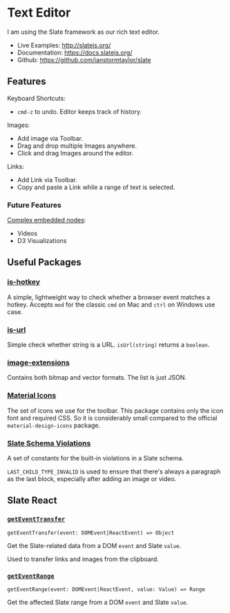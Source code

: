 # Text Editor

I am using the Slate framework as our rich text editor.

- Live Examples: http://slatejs.org/
- Documentation: https://docs.slatejs.org/
- Github: https://github.com/ianstormtaylor/slate

## Features

Keyboard Shortcuts:
- `cmd-z` to undo. Editor keeps track of history.

Images:
- Add image via Toolbar.
- Drag and drop multiple Images anywhere.
- Click and drag Images around the editor.

Links:
- Add Link via Toolbar.
- Copy and paste a Link while a range of text is selected.

### Future Features

[Complex embedded nodes](http://slatejs.org/#/embeds):
- Videos
- D3 Visualizations

## Useful Packages

### [is-hotkey](https://www.npmjs.com/package/is-hotkey)

A simple, lightweight way to check whether a browser event matches a hotkey. Accepts `mod` for the classic `cmd` on Mac and `ctrl` on Windows use case.

### [is-url](https://github.com/segmentio/is-url)

Simple check whether string is a URL. `isUrl(string)` returns a `boolean`.

### [image-extensions](https://github.com/arthurvr/image-extensions)

Contains both bitmap and vector formats. The list is just JSON.

### [Material Icons](https://marella.github.io/material-icons/)

The set of icons we use for the toolbar. This package contains only the icon font and required CSS. So it is considerably small compared to the official `material-design-icons` package.

### [Slate Schema Violations](https://docs.slatejs.org/other-packages/slate-schema-violations) 

A set of constants for the built-in violations in a Slate schema.

`LAST_CHILD_TYPE_INVALID` is used to ensure that there's always a paragraph as the last block, especially after adding an image or video.

## Slate React

### [`getEventTransfer`](https://docs.slatejs.org/slate-react/geteventtransfer)

```
getEventTransfer(event: DOMEvent|ReactEvent) => Object
```

Get the Slate-related data from a DOM `event` and Slate `value`.

Used to transfer links and images from the clipboard.

### [`getEventRange`](https://docs.slatejs.org/slate-react/getEventRange)

```
getEventRange(event: DOMEvent|ReactEvent, value: Value) => Range
```

Get the affected Slate range from a DOM `event` and Slate `value`.
